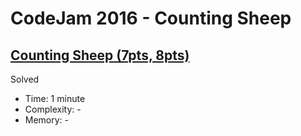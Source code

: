 # CodeJam 2016 - Counting Sheep

## [Counting Sheep (7pts, 8pts)](https://codingcompetitions.withgoogle.com/codejam/round/0000000000201bee/0000000000201c8a)

Solved

* Time: 1 minute
* Complexity: -
* Memory: -
